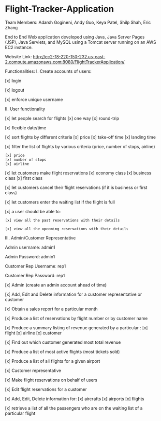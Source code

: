 # Flight-Tracker-Application
Team Members: Adarsh Gogineni, Andy Guo, Keya Patel, Shilp Shah, Eric Zhang

End to End Web application developed using Java, Java Server Pages (JSP), Java Servlets, and MySQL using a Tomcat server running on an AWS EC2 instance.

Website Link: http://ec2-18-220-150-232.us-east-2.compute.amazonaws.com:8080/FlightTrackerApplication/

Functionalities:
I. Create accounts of users:

[x] login

[x] logout

[x] enforce unique username

II. User functionality

[x] let people search for flights
    [x] one way
    [x] round-trip

[x] flexible date/time

[x] sort flights by different criteria
    [x] price 
    [x] take-off time
    [x] landing time
    
[x] filter the list of flights by various criteria (price, number of stops, airline)

    [x] price 
    [x] number of stops
    [x] airline
    
[x] let customers make flight reservations
    [x] economy class
    [x] business class
    [x] first class
    
[x] let customers cancel their flight reservations (if it is business or first class)

[x] let customers enter the waiting list if the flight is full

[x] a user should be able to:

    [x] view all the past reservations with their details 

    [x] view all the upcoming reservations with their details 


III. Admin/Customer Representative

Admin username: admin1

Admin Password: admin1

Customer Rep Username: rep1

Customer Rep Password: rep1

[x] Admin (create an admin account ahead of time)

[x] Add, Edit and Delete information for a customer representative or customer

[x] Obtain a sales report for a particular month

[x] Produce a list of reservations by flight number or by customer name

[x] Produce a summary listing of revenue generated by a particular :
    [x] flight
    [x] airline
    [x] customer	
    
[x] Find out which customer generated most total revenue

[x] Produce a list of most active flights (most tickets sold)

[x] Produce a list of all flights for a given airport

[x] Customer representative

[x] Make flight reservations on behalf of users

[x] Edit flight reservations for a customer

[x] Add, Edit, Delete information for:
    [x] aircrafts
    [x] airports 
    [x] flights 
    
[x] retrieve a list of all the passengers who are on the waiting list of a particular flight
